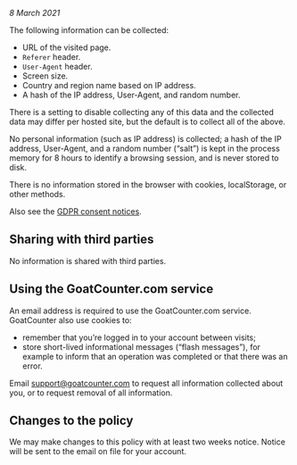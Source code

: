 *8 March 2021*

The following information can be collected:

- URL of the visited page.
- `Referer` header.
- `User-Agent` header.
- Screen size.
- Country and region name based on IP address.
- A hash of the IP address, User-Agent, and random number.

There is a setting to disable collecting any of this data and the collected data
may differ per hosted site, but the default is to collect all of the above.

No personal information (such as IP address) is collected; a hash of the IP
address, User-Agent, and a random number (“salt”) is kept in the process memory
for 8 hours to identify a browsing session, and is never stored to disk.

There is no information stored in the browser with cookies, localStorage, or
other methods.

Also see the [GDPR consent notices].

[GDPR consent notices]: /help/gdpr.html

Sharing with third parties
--------------------------
No information is shared with third parties.

Using the GoatCounter.com service
---------------------------------
An email address is required to use the GoatCounter.com service. GoatCounter
also use cookies to:

- remember that you’re logged in to your account between visits;
- store short-lived informational messages (“flash messages”), for example to
  inform that an operation was completed or that there was an error.

Email [support@goatcounter.com] to request all information collected about you,
or to request removal of all information.

[support@goatcounter.com]: mailto:support@goatcounter.coms

Changes to the policy
---------------------
We may make changes to this policy with at least two weeks notice. Notice will
be sent to the email on file for your account.
